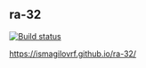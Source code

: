 ## ra-32

[![Build status](https://ci.appveyor.com/api/projects/status/xwp9nlhqdp3scto0?svg=true)](https://ci.appveyor.com/project/IsmagilovRF/ra-32)


https://ismagilovrf.github.io/ra-32/

